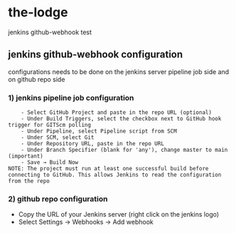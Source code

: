 # the-lodge

jenkins github-webhook test

## jenkins github-webhook configuration

configurations needs to be done on the jenkins server pipeline job side and on github repo side

### 1) jenkins pipeline job configuration
        - Select GitHub Project and paste in the repo URL (optional)
        - Under Build Triggers, select the checkbox next to GitHub hook trigger for GITScm polling  
        - Under Pipeline, select Pipeline script from SCM  
        - Under SCM, select Git  
        - Under Repository URL, paste in the repo URL  
        - Under Branch Specifier (blank for 'any'), change master to main (important)  
        - Save → Build Now  
    NOTE: The project must run at least one successful build before connecting to GitHub. This allows Jenkins to read the configuration from the repo

### 2) github repo configuration
- Copy the URL of your Jenkins server (right click on the jenkins logo)  
- Select Settings → Webhooks → Add webhook  










